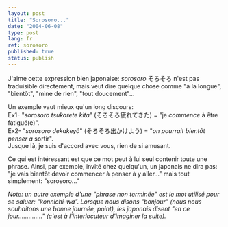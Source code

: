 ```yaml
---
layout: post
title: "Sorosoro..."
date: "2004-06-08"
type: post
lang: fr
ref: sorosoro
published: true
status: publish
---
```


 

J'aime cette expression bien japonaise: _sorosoro_ そろそろ n'est pas traduisible directement, mais veut dire quelque chose comme "à la longue", "bientôt", "mine de rien", "tout doucement"...

Un exemple vaut mieux qu'un long discours:  
Ex1- "_sorosoro tsukarete kita_" (そろそろ疲れてきた) = "je _commence_ à être fatigué(e)".  
Ex2- "_sorosoro dekakeyô_" (そろそろ出かけよう) = "_on pourrait bientôt penser à_ sortir".  
Jusque là, je suis d'accord avec vous, rien de si amusant.

Ce qui est intéressant est que ce mot peut à lui seul contenir toute une phrase. Ainsi, par exemple, invité chez quelqu'un, un japonais ne dira pas: "je vais bientôt devoir commencer à penser à y aller..." mais tout simplement: "sorosoro..."

_Note: un autre exemple d'une "phrase non terminée" est le mot utilisé pour se saluer: "konnichi-wa". Lorsque nous disons "bonjour" (nous nous souhaitons une bonne journée, point), les japonais disent "en ce jour.............." (c'est à l'interlocuteur d'imaginer la suite)._


